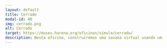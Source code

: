 ```yaml
---
layout: default
title: Cerrado
modal-id: 40
img: cerrado.png
alt: Cerrado
target: https://museu.harena.org/oficinas/simula/cerrado/
description: Nesta oficina, construiremos uma savana virtual usando um programa de simulação. Nessa savana, que representa o cerrado brasileiro, serão apresentados conceitos de cadeia alimentar, ecossistema e equilíbrio da vida.
---
```


